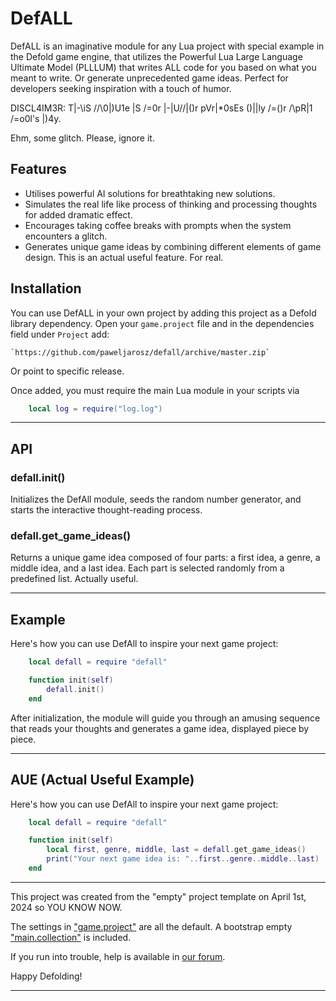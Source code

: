 # DefALL

DefALL is an imaginative module for any Lua project with special example in the Defold game engine, that utilizes the Powerful Lua Large Language Ultimate Model (PLLLUM) that writes ALL code for you based on what you meant to write. Or generate unprecedented game ideas. Perfect for developers seeking inspiration with a touch of humor.

DISCL4IM3R: T|-\iS /\/\0|)U1e |S /=0r |-|U/\/|()r pVr|*0sEs ()|\|ly /=()r /\pR|1 /=o0l's |)4y.

Ehm, some glitch. Please, ignore it.

## Features

- Utilises powerful AI solutions for breathtaking new solutions.
- Simulates the real life like process of thinking and processing thoughts for added dramatic effect.
- Encourages taking coffee breaks with prompts when the system encounters a glitch.
- Generates unique game ideas by combining different elements of game design. This is an actual useful feature. For real.

## Installation

You can use DefALL in your own project by adding this project as a Defold library dependency. Open your `game.project` file and in the dependencies field under `Project` add:

    `https://github.com/paweljarosz/defall/archive/master.zip`

Or point to specific release.

Once added, you must require the main Lua module in your scripts via

```lua
    local log = require("log.log")
```

---

## API

### defall.init()

Initializes the DefAll module, seeds the random number generator, and starts the interactive thought-reading process.

### defall.get_game_ideas()

Returns a unique game idea composed of four parts: a first idea, a genre, a middle idea, and a last idea. Each part is selected randomly from a predefined list. Actually useful.

---

## Example

Here's how you can use DefAll to inspire your next game project:

```lua
    local defall = require "defall"

    function init(self)
        defall.init()
    end
```
After initialization, the module will guide you through an amusing sequence that reads your thoughts and generates a game idea, displayed piece by piece.

---

## AUE (Actual Useful Example)

Here's how you can use DefAll to inspire your next game project:

```lua
    local defall = require "defall"

    function init(self)
        local first, genre, middle, last = defall.get_game_ideas()
        print("Your next game idea is: "..first..genre..middle..last)
    end
```

---

This project was created from the "empty" project template on April 1st, 2024 so YOU KNOW NOW.

The settings in ["game.project"](defold://open?path=/game.project) are all the default. A bootstrap empty ["main.collection"](defold://open?path=/main/main.collection) is included.

If you run into trouble, help is available in [our forum](https://forum.defold.com).

Happy Defolding!

---